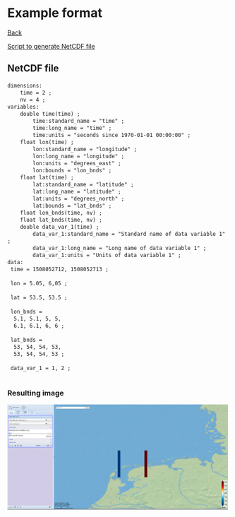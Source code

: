 # Example format

[Back](./README.md)

[Script to generate NetCDF file](../../python/format_standard/generate_example_file_vector_format.py)

## NetCDF file
``` 
dimensions:
    time = 2 ; 
    nv = 4 ;
variables:
    double time(time) ;
        time:standard_name = "time" ;
        time:long_name = "time" ;
        time:units = "seconds since 1970-01-01 00:00:00" ;
    float lon(time) ;
        lon:standard_name = "longitude" ;
        lon:long_name = "longitude" ;
        lon:units = "degrees_east" ;
        lon:bounds = "lon_bnds" ;
    float lat(time) ;
        lat:standard_name = "latitude" ;
        lat:long_name = "latitude" ;
        lat:units = "degrees_north" ;
        lat:bounds = "lat_bnds" ;
    float lon_bnds(time, nv) ;
    float lat_bnds(time, nv) ;
    double data_var_1(time) ;
        data_var_1:standard_name = "Standard name of data variable 1" ;
        data_var_1:long_name = "Long name of data variable 1" ;
        data_var_1:units = "Units of data variable 1" ;
data:
 time = 1508052712, 1508052713 ;
 
 lon = 5.05, 6,05 ;
 
 lat = 53.5, 53.5 ;
 
 lon_bnds =
  5.1, 5.1, 5, 5,
  6.1, 6.1, 6, 6 ;
  
 lat_bnds =
  53, 54, 54, 53,
  53, 54, 54, 53 ;
  
 data_var_1 = 1, 2 ;
 
```

### Resulting image

<img src="images/vector_format_example_1.png" alt="vector_format_example_1" width="500"/>